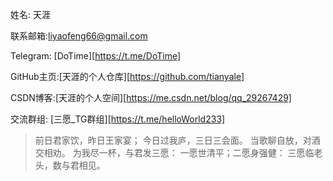 

姓名: 天涯

联系邮箱:liyaofeng66@gmail.com

Telegram: [DoTime][https://t.me/DoTime]

GitHub主页:[天涯的个人仓库][https://github.com/tianyale]

CSDN博客:[天涯的个人空间][https://me.csdn.net/blog/qq_29267429]

交流群组: [三愿_TG群组][https://t.me/helloWorld233]

> 前日君家饮，昨日王家宴；
> 今日过我庐，三日三会面。
> 当歌聊自放，对酒交相劝。
> 为我尽一杯，与君发三愿：
> 一愿世清平；二愿身强健：
> 三愿临老头，数与君相见。







